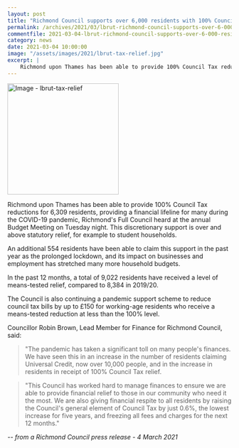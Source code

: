 ```yaml
---
layout: post
title: "Richmond Council supports over 6,000 residents with 100% Council Tax relief"
permalink: /archives/2021/03/lbrut-richmond-council-supports-over-6-000-residents-with-tax-relief.html
commentfile: 2021-03-04-lbrut-richmond-council-supports-over-6-000-residents-with-tax-relief
category: news
date: 2021-03-04 10:00:00
image: "/assets/images/2021/lbrut-tax-relief.jpg"
excerpt: |
    Richmond upon Thames has been able to provide 100% Council Tax reductions for 6,309 residents, providing a financial lifeline for many during the COVID-19 pandemic, Richmond's Full Council heard at the annual Budget Meeting on Tuesday night. This discretionary support is over and above statutory relief, for example to student households.
---
```

<a href="/assets/images/2021/lbrut-tax-relief.jpg" title="Click for a larger image"><img src="/assets/images/2021/lbrut-tax-relief-thumb.jpg" width="250" alt="Image - lbrut-tax-relief"  class="photo right"/></a>

Richmond upon Thames has been able to provide 100% Council Tax reductions for 6,309 residents, providing a financial lifeline for many during the COVID-19 pandemic, Richmond's Full Council heard at the annual Budget Meeting on Tuesday night. This discretionary support is over and above statutory relief, for example to student households.

An additional 554 residents have been able to claim this support in the past year as the prolonged lockdown, and its impact on businesses and employment has stretched many more household budgets.

In the past 12 months, a total of 9,022 residents have received a level of means-tested relief, compared to 8,384 in 2019/20.

The Council is also continuing a pandemic support scheme to reduce council tax bills by up to &pound;150 for working-age residents who receive a means-tested reduction at less than the 100% level.

Councillor Robin Brown, Lead Member for Finance for Richmond Council, said:

> "The pandemic has taken a significant toll on many people's finances. We have seen this in an increase in the number of residents claiming Universal Credit, now over 10,000 people, and in the increase in residents in receipt of 100% Council Tax relief.

> "This Council has worked hard to manage finances to ensure we are able to provide financial relief to those in our community who need it the most. We are also giving financial respite to all residents by raising the Council's general element of Council Tax by just 0.6%, the lowest increase for five years, and freezing all fees and charges for the next 12 months."


<cite>-- from a Richmond Council press release - 4 March 2021</cite>
